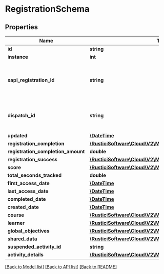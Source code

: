 # RegistrationSchema

## Properties
Name | Type | Description | Notes
------------ | ------------- | ------------- | -------------
**id** | **string** |  | [optional] 
**instance** | **int** |  | [optional] 
**xapi_registration_id** | **string** | xAPI registration id associated with this registration | [optional] 
**dispatch_id** | **string** | Dispatch ID for this registration, if applicable | [optional] 
**updated** | [**\DateTime**](\DateTime.md) |  | [optional] 
**registration_completion** | [**\RusticiSoftware\Cloud\V2\Model\RegistrationCompletion**](RegistrationCompletion.md) |  | [optional] 
**registration_completion_amount** | **double** |  | [optional] 
**registration_success** | [**\RusticiSoftware\Cloud\V2\Model\RegistrationSuccess**](RegistrationSuccess.md) |  | [optional] 
**score** | [**\RusticiSoftware\Cloud\V2\Model\ScoreSchema**](ScoreSchema.md) |  | [optional] 
**total_seconds_tracked** | **double** |  | [optional] 
**first_access_date** | [**\DateTime**](\DateTime.md) |  | [optional] 
**last_access_date** | [**\DateTime**](\DateTime.md) |  | [optional] 
**completed_date** | [**\DateTime**](\DateTime.md) |  | [optional] 
**created_date** | [**\DateTime**](\DateTime.md) |  | [optional] 
**course** | [**\RusticiSoftware\Cloud\V2\Model\CourseReferenceSchema**](CourseReferenceSchema.md) |  | [optional] 
**learner** | [**\RusticiSoftware\Cloud\V2\Model\LearnerSchema**](LearnerSchema.md) |  | [optional] 
**global_objectives** | [**\RusticiSoftware\Cloud\V2\Model\ObjectiveSchema[]**](ObjectiveSchema.md) |  | [optional] 
**shared_data** | [**\RusticiSoftware\Cloud\V2\Model\SharedDataEntrySchema[]**](SharedDataEntrySchema.md) |  | [optional] 
**suspended_activity_id** | **string** |  | [optional] 
**activity_details** | [**\RusticiSoftware\Cloud\V2\Model\ActivityResultSchema**](ActivityResultSchema.md) |  | [optional] 

[[Back to Model list]](../README.md#documentation-for-models) [[Back to API list]](../README.md#documentation-for-api-endpoints) [[Back to README]](../README.md)


